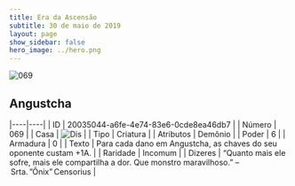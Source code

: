 ```yaml
---
title: Era da Ascensão
subtitle: 30 de maio de 2019
layout: page
show_sidebar: false
hero_image: ../hero.png
---
```


![069](https://cdn.keyforgegame.com/media/card_front/pt/435_069_99XFHM4JRJ83_pt.png)

## Angustcha

|----|----|
| ID | 20035044-a6fe-4e74-83e6-0cde8ea46db7 |
| Número | 069 |
| Casa | ![Dis](https://archonarcana.com/images/thumb/e/e8/Dis.png/22px-Dis.png "Dis") |
| Tipo | Criatura |
| Atributos | Demônio |
| Poder | 6 |
| Armadura | 0 |
| Texto | Para cada dano em Angustcha, as chaves do seu oponente custam +1A. |
| Raridade | Incomum |
| Dizeres | “Quanto mais ele sofre, mais ele compartilha a dor. Que monstro maravilhoso.” – Srta. ”Ônix” Censorius |

